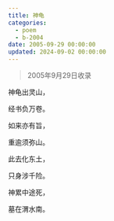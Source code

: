 ```yaml
---
title: 神龟
categories:
  - poem
  - b-2004
date: 2005-09-29 00:00:00
updated: 2024-09-02 00:00:00
---
```


> 2005年9月29日收录

神龟出灵山，

经书负万卷。

如来亦有旨，

重逾须弥山。

此去化东土，

只身涉千险。

神累中途死，

墓在渭水南。